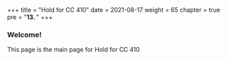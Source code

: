 +++
title = "Hold for CC 410"
date = 2021-08-17
weight = 65
chapter = true
pre = "<b>13.  </b>"
+++
### Welcome!
This page is the main page for Hold for CC 410
